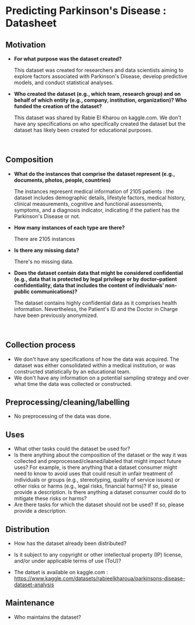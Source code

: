 # Predicting Parkinson's Disease : Datasheet


## Motivation

- <b>For what purpose was the dataset created?</b>

  This dataset was created for researchers and data scientists aiming to explore factors associated with Parkinson's Disease, develop predictive models, and conduct statistical analyses.

 - <b>Who created the dataset (e.g., which team, research group) and on behalf of which entity (e.g., company, institution, organization)? Who funded the creation of the dataset?</b>
 
   This dataset was shared by Rabie El Kharou on kaggle.com. We don't have any specifications on who specifically created the dataset but the dataset has likely been created for educational purposes. 

<br>
 
## Composition

- <b>What do the instances that comprise the dataset represent (e.g., documents, photos, people, countries)</b>

  The instances represent medical information of 2105 patients : the dataset includes demographic details, lifestyle factors, medical history, clinical measurements, cognitive and functional assessments, symptoms, and a  diagnosis indicator, indicating if the patient has the Parkinson's Disease or not.

- <b>How many instances of each type are there?</b>

  There are 2105 instances 

- <b>Is there any missing data?</b>

  There's no missing data.

- <b>Does the dataset contain data that might be considered confidential (e.g., data that is protected by legal privilege or by doctor–patient confidentiality, data that includes the content of individuals’ non-public communications)?</b>

  The dataset contains highly confidential data as it comprises health information. Nevertheless, the Patient's ID and the Doctor in Charge have been previously anonymized. 

<br>

## Collection process

- We don't have any specifications of how the data was acquired. The dataset was either consolidated within a medical institution, or was constructed statistically by an educational team.
- We don't have any information on a potential sampling strategy and over what time the data was collected or constructed.

## Preprocessing/cleaning/labelling

- No preprocessing of the data was done. 
 
## Uses

- What other tasks could the dataset be used for? 
- Is there anything about the composition of the dataset or the way it was collected and preprocessed/cleaned/labeled that might impact future uses? For example, is there anything that a dataset consumer might need to know to avoid uses that could result in unfair treatment of individuals or groups (e.g., stereotyping, quality of service issues) or other risks or harms (e.g., legal risks, financial harms)? If so, please provide a description. Is there anything a dataset consumer could do to mitigate these risks or harms? 
- Are there tasks for which the dataset should not be used? If so, please provide a description.

## Distribution

- How has the dataset already been distributed? 
- Is it subject to any copyright or other intellectual property (IP) license, and/or under applicable terms of use (ToU)?  

- The datset is available on kaggle.com : https://www.kaggle.com/datasets/rabieelkharoua/parkinsons-disease-dataset-analysis

## Maintenance

- Who maintains the dataset?

